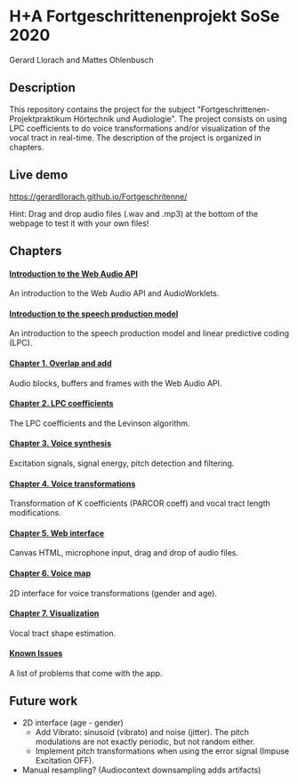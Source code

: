 # H+A Fortgeschrittenenprojekt SoSe 2020
 Gerard Llorach and Mattes Ohlenbusch

## Description
This repository contains the project for the subject "Fortgeschrittenen-Projektpraktikum Hörtechnik und Audiologie". The project consists on using LPC coefficients to do voice transformations and/or visualization of the vocal tract in real-time. The description of the project is organized in chapters.

## Live demo
https://gerardllorach.github.io/Fortgeschritenne/

Hint: Drag and drop audio files (.wav and .mp3) at the bottom of the webpage to test it with your own files!

## Chapters
#### [Introduction to the Web Audio API](docs/Introduction.md)
An introduction to the Web Audio API and AudioWorklets.

#### [Introduction to the speech production model](docs/speech_production_model.md)
An introduction to the speech production model and linear predictive coding (LPC).

#### [Chapter 1. Overlap and add](docs/Chapter%201.%20Overlap%20and%20add.md)
Audio blocks, buffers and frames with the Web Audio API.

#### [Chapter 2. LPC coefficients](docs/Chapter%202.%20LPC%20coefficients.md)
The LPC coefficients and the Levinson algorithm.

#### [Chapter 3. Voice synthesis](docs/Chapter%203.%20Voice%20synthesis.md)
Excitation signals, signal energy, pitch detection and filtering.

#### [Chapter 4. Voice transformations](docs/Chapter%204.%20Voice%20transformations.md)
Transformation of K coefficients (PARCOR coeff) and vocal tract length modifications.

#### [Chapter 5. Web interface](docs/Chapter%205.%20Web%20interface.md)
Canvas HTML, microphone input, drag and drop of audio files.

#### [Chapter 6. Voice map](docs/Chapter%206.%20Voice%20map.md)
2D interface for voice transformations (gender and age).

#### [Chapter 7. Visualization](docs/Visualization.md)
Vocal tract shape estimation.

#### [Known Issues](docs/KnownIssues.md)
A list of problems that come with the app.

## Future work
* 2D interface (age - gender)
  * Add Vibrato: sinusoid (vibrato) and noise (jitter). The pitch modulations are not exactly periodic, but not random either.
  * Implement pitch transformations when using the error signal (Impuse Excitation OFF).
* Manual resampling? (Audiocontext downsampling adds artifacts)
